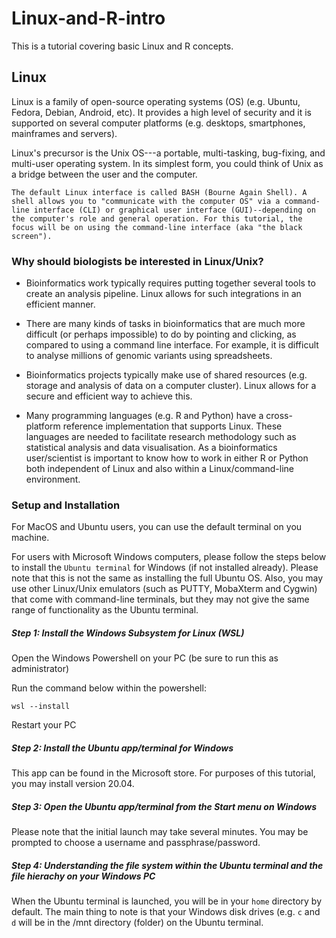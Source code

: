 # Linux-and-R-intro

This is a tutorial covering basic Linux and R concepts. 

## Linux

Linux is a family of open-source operating systems (OS) (e.g. Ubuntu, Fedora, Debian, Android, etc). It provides a high level of security and it is supported on several computer platforms (e.g. desktops, smartphones, mainframes and servers). 

Linux's precursor is the Unix OS---a portable, multi-tasking, bug-fixing, and multi-user operating system. In its simplest form, you could think of Unix as a bridge between the user and the computer.

```
The default Linux interface is called BASH (Bourne Again Shell). A shell allows you to "communicate with the computer OS" via a command-line interface (CLI) or graphical user interface (GUI)--depending on the computer's role and general operation. For this tutorial, the focus will be on using the command-line interface (aka "the black screen"). 
```
 

### Why should biologists be interested in Linux/Unix?

- Bioinformatics work typically requires putting together several tools to create an analysis pipeline. Linux allows for such integrations in an efficient manner. 

- There are many kinds of tasks in bioinformatics that are much more difficult (or perhaps impossible) to do by pointing and clicking, as compared to using a command line interface. For example, it is difficult to analyse millions of genomic variants using spreadsheets. 

- Bioinformatics projects typically make use of shared resources (e.g. storage and analysis of data on a computer cluster). Linux allows for a secure and efficient way to achieve this. 

- Many programming languages (e.g. R and Python) have a cross-platform reference implementation that supports Linux. These languages are needed to facilitate research methodology such as statistical analysis and data visualisation. As a bioinformatics user/scientist is important to know how to work in either R or Python both independent of Linux and also within a Linux/command-line environment. 


### Setup and Installation

For MacOS and Ubuntu users, you can use the default terminal on you machine. 

For users with Microsoft Windows computers, please follow the steps below to install the ``Ubuntu terminal`` for Windows (if not installed already). 
Please note that this is not the same as installing the full Ubuntu OS. Also, you may use other Linux/Unix emulators (such as PUTTY, MobaXterm and Cygwin) that come with command-line terminals, but they may not give the same range of functionality as the Ubuntu terminal. 

##### Step 1: Install the Windows Subsystem for Linux (WSL)
Open the Windows Powershell on your PC (be sure to run this as administrator)

Run the command below within the powershell:
```
wsl --install
```

Restart your PC

##### Step 2: Install the Ubuntu app/terminal for Windows
This app can be found in the Microsoft store. For purposes of this tutorial, you may install version 20.04. 

##### Step 3: Open the Ubuntu app/terminal from the Start menu on Windows
Please note that the initial launch may take several minutes. You may be prompted to choose a username and passphrase/password. 

##### Step 4: Understanding the file system within the Ubuntu terminal and the file hierachy on your Windows PC
When the Ubuntu terminal is launched, you will be in your ``home`` directory by default. The main thing to note is that your Windows disk drives (e.g. ``c`` and ``d`` will be in the /mnt directory (folder) on the Ubuntu terminal. 

